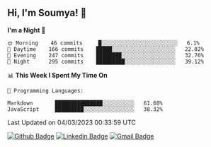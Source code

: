 ## Hi, I'm Soumya! 👋

<!--START_SECTION:waka-->
**I'm a Night 🦉** 

```text
🌞 Morning    46 commits     █░░░░░░░░░░░░░░░░░░░░░░░░   6.1% 
🌆 Daytime    166 commits    █████░░░░░░░░░░░░░░░░░░░░   22.02% 
🌃 Evening    247 commits    ████████░░░░░░░░░░░░░░░░░   32.76% 
🌙 Night      295 commits    █████████░░░░░░░░░░░░░░░░   39.12%

```


📊 **This Week I Spent My Time On** 

```text
💬 Programming Languages: 

Markdown       ███████████████░░░░░░░░░░   61.68% 
JavaScript     █████████░░░░░░░░░░░░░░░░   38.32%
```


 Last Updated on 04/03/2023 00:33:59 UTC
<!--END_SECTION:waka-->

[![Github Badge](https://img.shields.io/badge/-rubyruins-grey?style=for-the-badge&logo=github&logoColor=white&link=https://github.com/rubyruins/)](https://www.github.com/rubyruins/) 
[![Linkedin Badge](https://img.shields.io/badge/-Soumya%20Parekh-0072b1?style=for-the-badge&logo=Linkedin&logoColor=white&link=https://www.linkedin.com/in/Soumya-Parekh/)](https://www.linkedin.com/in/Soumya-Parekh/) 
[![Gmail Badge](https://img.shields.io/badge/-soumyaparekh.me@gmail.com-c14438?style=for-the-badge&logo=Gmail&logoColor=white&link=mailto:soumyaparekh.me@gmail.com)](mailto:soumyaparekh.me@gmail.com) 

